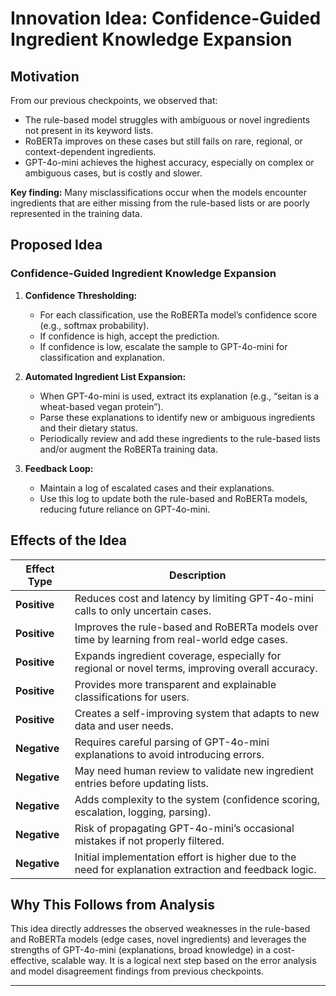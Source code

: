 # Innovation Idea: Confidence-Guided Ingredient Knowledge Expansion

## Motivation

From our previous checkpoints, we observed that:
- The rule-based model struggles with ambiguous or novel ingredients not present in its keyword lists.
- RoBERTa improves on these cases but still fails on rare, regional, or context-dependent ingredients.
- GPT-4o-mini achieves the highest accuracy, especially on complex or ambiguous cases, but is costly and slower.

**Key finding:** Many misclassifications occur when the models encounter ingredients that are either missing from the rule-based lists or are poorly represented in the training data.

## Proposed Idea

### Confidence-Guided Ingredient Knowledge Expansion

1. **Confidence Thresholding:**  
   - For each classification, use the RoBERTa model’s confidence score (e.g., softmax probability).
   - If confidence is high, accept the prediction.
   - If confidence is low, escalate the sample to GPT-4o-mini for classification and explanation.

2. **Automated Ingredient List Expansion:**  
   - When GPT-4o-mini is used, extract its explanation (e.g., “seitan is a wheat-based vegan protein”).
   - Parse these explanations to identify new or ambiguous ingredients and their dietary status.
   - Periodically review and add these ingredients to the rule-based lists and/or augment the RoBERTa training data.

3. **Feedback Loop:**  
   - Maintain a log of escalated cases and their explanations.
   - Use this log to update both the rule-based and RoBERTa models, reducing future reliance on GPT-4o-mini.

## Effects of the Idea

| Effect Type | Description |
|-------------|-------------|
| **Positive** | Reduces cost and latency by limiting GPT-4o-mini calls to only uncertain cases. |
| **Positive** | Improves the rule-based and RoBERTa models over time by learning from real-world edge cases. |
| **Positive** | Expands ingredient coverage, especially for regional or novel terms, improving overall accuracy. |
| **Positive** | Provides more transparent and explainable classifications for users. |
| **Positive** | Creates a self-improving system that adapts to new data and user needs. |
| **Negative** | Requires careful parsing of GPT-4o-mini explanations to avoid introducing errors. |
| **Negative** | May need human review to validate new ingredient entries before updating lists. |
| **Negative** | Adds complexity to the system (confidence scoring, escalation, logging, parsing). |
| **Negative** | Risk of propagating GPT-4o-mini’s occasional mistakes if not properly filtered. |
| **Negative** | Initial implementation effort is higher due to the need for explanation extraction and feedback logic. |

## Why This Follows from Analysis

This idea directly addresses the observed weaknesses in the rule-based and RoBERTa models (edge cases, novel ingredients) and leverages the strengths of GPT-4o-mini (explanations, broad knowledge) in a cost-effective, scalable way. It is a logical next step based on the error analysis and model disagreement findings from previous checkpoints.

---